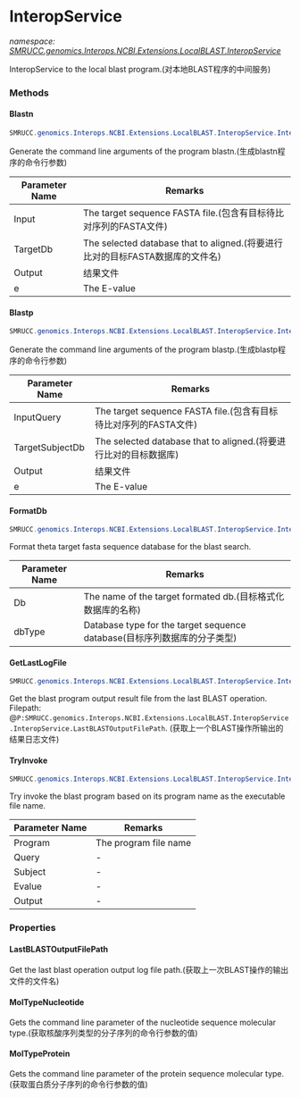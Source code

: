 ﻿# InteropService
_namespace: [SMRUCC.genomics.Interops.NCBI.Extensions.LocalBLAST.InteropService](./index.md)_

InteropService to the local blast program.(对本地BLAST程序的中间服务)



### Methods

#### Blastn
```csharp
SMRUCC.genomics.Interops.NCBI.Extensions.LocalBLAST.InteropService.InteropService.Blastn(System.String,System.String,System.String,System.String)
```
Generate the command line arguments of the program blastn.(生成blastn程序的命令行参数)

|Parameter Name|Remarks|
|--------------|-------|
|Input|The target sequence FASTA file.(包含有目标待比对序列的FASTA文件)|
|TargetDb|The selected database that to aligned.(将要进行比对的目标FASTA数据库的文件名)|
|Output|结果文件|
|e|The E-value|


#### Blastp
```csharp
SMRUCC.genomics.Interops.NCBI.Extensions.LocalBLAST.InteropService.InteropService.Blastp(System.String,System.String,System.String,System.String)
```
Generate the command line arguments of the program blastp.(生成blastp程序的命令行参数)

|Parameter Name|Remarks|
|--------------|-------|
|InputQuery|The target sequence FASTA file.(包含有目标待比对序列的FASTA文件)|
|TargetSubjectDb|The selected database that to aligned.(将要进行比对的目标数据库)|
|Output|结果文件|
|e|The E-value|


#### FormatDb
```csharp
SMRUCC.genomics.Interops.NCBI.Extensions.LocalBLAST.InteropService.InteropService.FormatDb(System.String,System.String)
```
Format theta target fasta sequence database for the blast search.

|Parameter Name|Remarks|
|--------------|-------|
|Db|The name of the target formated db.(目标格式化数据库的名称)|
|dbType|Database type for the target sequence database(目标序列数据库的分子类型)|


#### GetLastLogFile
```csharp
SMRUCC.genomics.Interops.NCBI.Extensions.LocalBLAST.InteropService.InteropService.GetLastLogFile
```
Get the blast program output result file from the last BLAST operation. Filepath: @``P:SMRUCC.genomics.Interops.NCBI.Extensions.LocalBLAST.InteropService.InteropService.LastBLASTOutputFilePath``.
 (获取上一个BLAST操作所输出的结果日志文件)

#### TryInvoke
```csharp
SMRUCC.genomics.Interops.NCBI.Extensions.LocalBLAST.InteropService.InteropService.TryInvoke(System.String,System.String,System.String,System.String,System.String)
```
Try invoke the blast program based on its program name as the executable file name.

|Parameter Name|Remarks|
|--------------|-------|
|Program|The program file name|
|Query|-|
|Subject|-|
|Evalue|-|
|Output|-|



### Properties

#### LastBLASTOutputFilePath
Get the last blast operation output log file path.(获取上一次BLAST操作的输出文件的文件名)
#### MolTypeNucleotide
Gets the command line parameter of the nucleotide sequence molecular type.(获取核酸序列类型的分子序列的命令行参数的值)
#### MolTypeProtein
Gets the command line parameter of the protein sequence molecular type.(获取蛋白质分子序列的命令行参数的值)
